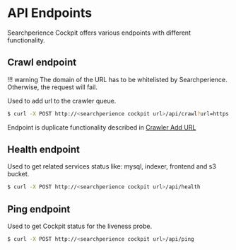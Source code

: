 # API Endpoints

Searchperience Cockpit offers various endpoints with different functionality.

## Crawl endpoint

!!! warning
    The domain of the URL has to be whitelisted by Searchperience. Otherwise, the request will fail.

Used to add url to the crawler queue.

```bash
$ curl -X POST http://<searchperience cockpit url>/api/crawl?url=https://my-domain/url-to-crawl 
```

Endpoint is duplicate functionality described in [Crawler Add URL](crawler.md#add-url)

## Health endpoint

Used to get related services status like: mysql, indexer, frontend and s3 bucket.

```bash
$ curl -X POST http://<searchperience cockpit url>/api/health
```

## Ping endpoint

Used to get Cockpit status for the liveness probe.

```bash
$ curl -X POST http://<searchperience cockpit url>/api/ping
```